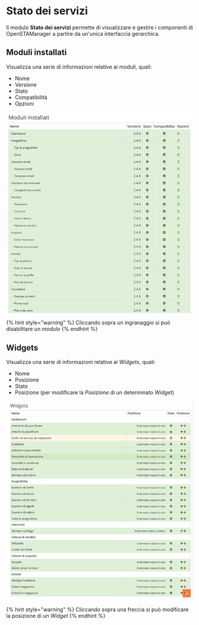 # Stato dei servizi

Il modulo **Stato dei servizi** permette di visualizzare e gestire i componenti di OpenSTAManager a partire da un'unica interfaccia gerarchica.

## Moduli installati

Visualizza una serie di informazioni relative ai moduli, quali:

* Nome
* Versione
* Stato
* Compatibilità
* Opzioni

![Screenshot moduli installati ](../.gitbook/assets/screenmoduliinstallati.PNG)

{% hint style="warning" %}
Cliccando sopra un ingranaggio si può disabilitare un _modulo_
{% endhint %}

## Widgets

Visualizza una serie di informazioni relative ai _Widgets_, quali:

* Nome
* Posizione
* Stato
* Posizione \(per modificare la _Posizione_ di un determinato _Widget_\)

![Screenshot widget](../.gitbook/assets/screenwidgets.PNG)

{% hint style="warning" %}
Cliccando sopra una freccia si può modificare la posizione di un _Widget_
{% endhint %}

